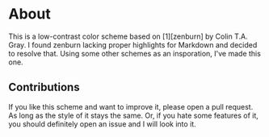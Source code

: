 # About #

This is a low-contrast color scheme based on [1][zenburn] by Colin T.A. Gray. I found zenburn lacking proper highlights for Markdown and decided to resolve that. Using some other schemes as an insporation, I've made this one.

## Contributions ##

If you like this scheme and want to improve it, please open a pull request. As long as the style of it stays the same. Or, if you hate some features of it, you should definitely open an issue and I will look into it.

[1]: https://github.com/colinta/zenburn "It's right here on GitHub!"
